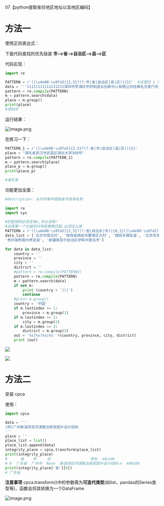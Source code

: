 07【python提取省份地区地址以及地区编码】

# 方法一

使用正则表达式：

下面代码查找的优先级是 **市-->省-->自治区-->县-->区**

代码实现：

```python
import re

PATTERN = r'([\u4e00-\u9fa5]{2,5}?(?:市|省|自治区|县|区)){1}'  #这里的 1 代表提取市，如果是2的话运行出来的结果会是  ”深圳市罗湖区”
data = '''11111111111231231深圳市罗湖区中药制造业创新中心有限公司经典名方麦门冬汤复方制剂开发研究罗湖区'''
pattern = re.compile(PATTERN)
m = pattern.search(data)
place = m.group()
print(place)
#深圳市
```

运行结果：

![image.png](https://s2.loli.net/2022/11/24/zwhS5uPFoi3rUkq.png)

在练习一下：

```python
PATTERN_1 = r'([\u4e00-\u9fa5]{2,5}?(?:省|市|自治区|县|区)){1}'
place = "湖北省武汉市武昌区湖北大学368号"
pattern = re.compile(PATTERN_1)
m = pattern.search(place)
place_p = m.group()
print(place_p)

#湖北省
```



功能更加全面：

```python
#description: 从字符串中提取省市县等名称
 
import re
import sys
 
#匹配规则必须含有u,可以没有r
#这里第一个分组的问号是懒惰匹配,必须这么做
PATTERN = r'([\u4e00-\u9fa5]{2,5}?(?:省|自治区|市)){0,1}([\u4e00-\u9fa5]{2,7}?(?:区|县|州)){0,1}([\u4e00-\u9fa5]{2,7}?(?:村|镇|街道)){1}'
data_list = ['北京市南瓜村', '陕西省西安市雁塔区大村', '西班牙镇街道', '北京市海淀区', '黑龙江省佳木斯市汤原县大村', '内蒙古自治区赤峰市',
'贵州省黔南州贵定县', '新疆维吾尔自治区伊犁州奎屯市']
 
for data in data_list:
    country = ''
    province = ''
    city = ''
    district = ''
    #pattern = re.compile(PATTERN3)
    pattern = re.compile(PATTERN)
    m = pattern.search(data)
    if not m:
        print (country + '|||')
        continue
    #print m.group()
    country = '中国'
    if m.lastindex >= 1:
        province = m.group(1)
    if m.lastindex >= 2:
        city = m.group(2)
    if m.lastindex >= 3:
        district = m.group(3)
    out = '%s|%s|%s|%s' %(country, province, city, district)
    print (out)
```

![](https://img-blog.csdnimg.cn/368f29c8b923449b960c92b7d6a6c541.png)

![](https://img-blog.csdnimg.cn/711330cb5e0b463b9122f39c175538e4.png)

# 方法二

安装 cpca

使用：

```python
import cpca

data = '''
(网)广州新溪项目河涌整治景观提升设计招标
'''
place = ''
place_list = list()
place_list.append(data)
integrity_place = cpca.transform(place_list)
print(integrity_place)
#      省    市     区                  地址  adcode
# 0  广东省  广州市  None  新溪项目河涌整治景观提升设计招标\n  440100
print(integrity_place['省'][0])
# 广东省
```

**注意事项**
cpca.transform()中的参数需为**可迭代类型**(如list，pandas的Series类型等)，函数会将其转换为一个DataFrame

![image.png](https://s2.loli.net/2022/11/24/nZ1AR5vVSheQdxE.png)